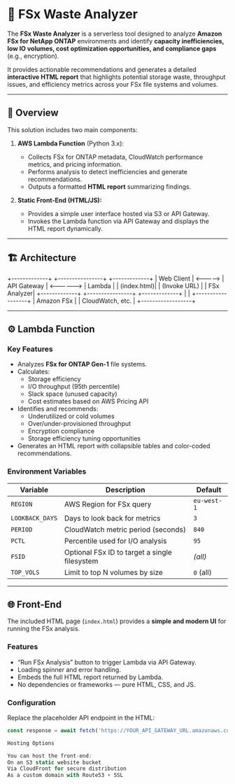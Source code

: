 # 🧠 FSx Waste Analyzer

The **FSx Waste Analyzer** is a serverless tool designed to analyze **Amazon FSx for NetApp ONTAP** environments and identify **capacity inefficiencies, low IO volumes, cost optimization opportunities, and compliance gaps** (e.g., encryption).

It provides actionable recommendations and generates a detailed **interactive HTML report** that highlights potential storage waste, throughput issues, and efficiency metrics across your FSx file systems and volumes.

---

## 🚀 Overview

This solution includes two main components:

1. **AWS Lambda Function** (Python 3.x):
   - Collects FSx for ONTAP metadata, CloudWatch performance metrics, and pricing information.
   - Performs analysis to detect inefficiencies and generate recommendations.
   - Outputs a formatted **HTML report** summarizing findings.

2. **Static Front-End (HTML/JS):**
   - Provides a simple user interface hosted via S3 or API Gateway.
   - Invokes the Lambda function via API Gateway and displays the HTML report dynamically.

---

## 🏗️ Architecture

+-------------+ +----------------+ +-------------+
| Web Client | <-----> | API Gateway | <------> | Lambda |
| (index.html)| | (Invoke URL) | | FSx Analyzer|
+-------------+ +----------------+ +-------------+
|
|
+------------------+
| Amazon FSx |
| CloudWatch, etc. |
+------------------+


---

## ⚙️ Lambda Function

### **Key Features**
- Analyzes **FSx for ONTAP Gen-1** file systems.
- Calculates:
  - Storage efficiency
  - I/O throughput (95th percentile)
  - Slack space (unused capacity)
  - Cost estimates based on AWS Pricing API
- Identifies and recommends:
  - Underutilized or cold volumes
  - Over/under-provisioned throughput
  - Encryption compliance
  - Storage efficiency tuning opportunities
- Generates an HTML report with collapsible tables and color-coded recommendations.

### **Environment Variables**

| Variable | Description | Default |
|-----------|--------------|----------|
| `REGION` | AWS Region for FSx query | `eu-west-1` |
| `LOOKBACK_DAYS` | Days to look back for metrics | `3` |
| `PERIOD` | CloudWatch metric period (seconds) | `840` |
| `PCTL` | Percentile used for I/O analysis | `95` |
| `FSID` | Optional FSx ID to target a single filesystem | *(all)* |
| `TOP_VOLS` | Limit to top N volumes by size | `0` (all) |

---

## 🌐 Front-End

The included HTML page (`index.html`) provides a **simple and modern UI** for running the FSx analysis.

### **Features**
- “Run FSx Analysis” button to trigger Lambda via API Gateway.
- Loading spinner and error handling.
- Embeds the full HTML report returned by Lambda.
- No dependencies or frameworks — pure HTML, CSS, and JS.

### **Configuration**
Replace the placeholder API endpoint in the HTML:
```javascript
const response = await fetch('https://YOUR_API_GATEWAY_URL.amazonaws.com/prod');

Hosting Options

You can host the front-end:
On an S3 static website bucket
Via CloudFront for secure distribution
As a custom domain with Route53 + SSL